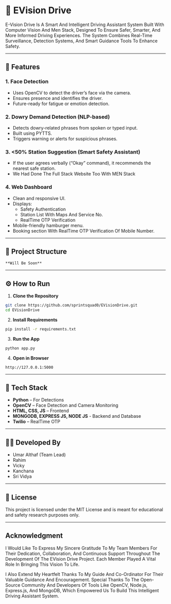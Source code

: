 # 🚗 EVision Drive

E-Vision Drive Is A Smart And Intelligent Driving Assistant System Built With Computer Vision And Men Stack, Designed To Ensure Safer, Smarter, And More Informed Driving Experiences. The System Combines Real-Time Surveillance, Detection Systems, And Smart Guidance Tools To Enhance Safety.


---

## 🌟 Features

### 1. **Face Detection**
- Uses OpenCV to detect the driver’s face via the camera.
- Ensures presence and identifies the driver.
- Future-ready for fatigue or emotion detection.

### 2. **Dowry Demand Detection (NLP-based)**
- Detects dowry-related phrases from spoken or typed input.
- Built using PYTTS.
- Triggers warning or alerts for suspicious phrases.

### 3. **<50% Station Suggestion (Smart Safety Assistant)**
- If the user agrees verbally (“Okay” command), it recommends the nearest safe station.
- We Had Done The Full Stack Website Too With MEN Stack

### 4. **Web Dashboard**
- Clean and responsive UI.
- Displays:
  - Safety Authentication
  - Station List With Maps And Service No.
  - RealTime OTP Verification
- Mobile-friendly hamburger menu.
- Booking section With RealTime OTP Verification Of Mobile Number.

---

## 📁 Project Structure

```
**Will Be Soon**
```

---

## ⚙️ How to Run

1. **Clone the Repository**
```bash
git clone https://github.com/sprintsquad0/EVisionDrive.git
cd EVisionDrive
```

2. **Install Requirements**
```bash
pip install -r requirements.txt
```

3. **Run the App**
```bash
python app.py
```

4. **Open in Browser**
```
http://127.0.0.1:5000
```

---

## 🧠 Tech Stack

- **Python** – For Detections
- **OpenCV** – Face Detection and Camera Monitoring
- **HTML, CSS, JS** – Frontend
- **MONGODB, EXPRESS JS, NODE JS** - Backend and Database 
- **Twilio** – RealTime OTP

---


## 👨‍💻 Developed By

- Umar Althaf (Team Lead)
- Rahim
- Vicky
- Kanchana
- Sri Vidya

---

## 📜 License

This project is licensed under the MIT License and is meant for educational and safety research purposes only.

---

## Acknowledgment

I Would Like To Express My Sincere Gratitude To My Team Members For Their Dedication, Collaboration, And Continuous Support Throughout The Development Of The EVision Drive Project. Each Member Played A Vital Role In Bringing This Vision To Life.

I Also Extend My Heartfelt Thanks To My Guide And Co-Ordinator For Their Valuable Guidance And Encouragement. Special Thanks To The Open-Source Community And Developers Of Tools Like OpenCV, Node.js, Express.js, And MongoDB, Which Empowered Us To Build This Intelligent Driving Assistant System.



